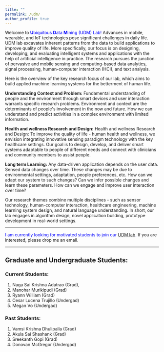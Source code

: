 ```yaml
---
title: "" 
permalink: /udm/
author_profile: true
---
```



Welcome to <font color="blue"><b>U</b>biquitous <b>D</b>ata <b>M</b>ining (UDM) Lab!</font> Advances in mobile, wearable, and IoT technologies pose significant challenges in daily life. UDM lab excavates inherent patterns from the data to build applications to improve quality of life. More specifically, our focus is on designing, developing, and evaluating intelligent systems and applications with the help of artificial intelligence in practice. The research pursues the junction of pervasive and mobile sensing and computing-based data analytics, signal processing, human-computer interaction (HCI), and text analysis. 

Here is the overview of the key research focus of our lab, which aims to build applied machine learning systems for the betterment of human life.

<b>Understanding Context and Problem:</b> Fundamental understanding of people and the environment through smart devices and user interaction warrants specific research problems.  Environment and context are the determinants of people's involvement in the now and future. How we can understand and predict activities in a complex environment with limited information. 


<b>Health and wellness Research and Design:</b> Health and wellness Research and Design: To improve the quality of life - human health and wellness, we envision integrating innovative sensing paradigm technology with the key healthcare settings. Our goal is to design, develop, and deliver smart systems adaptable to people of different needs and connect with clinicians and community members to assist people. 


<b>Long term Learning:</b> Any data-driven application depends on the user data. Sensed data changes over time. These changes may be due to environmental settings, adaptation, people preferences, etc. How can we adapt our system to such changes? Can we infer possible changes and learn these parameters. How can we engage and improve user interaction over time?


Our research themes combine multiple disciplines - such as sensor technology, human-computer interaction, healthcare engineering, machine learning system design, and natural language understanding. In short, our lab engages in algorithm design, novel application building, prototype development in real-world settings.

<hr>
<font color='blue'>I am currently looking for motivated students to join our <a href="https://ahafizk.github.io/udm/">UDM lab</a>.</font> If you are interested, please drop me an email.
<hr>

## Graduate and Undergraduate Students:

### Current Students:
1. Naga Sai Krishna Adatrao (Grad),
1. Manohar Murikipudi (Grad)
1. Ryann William (Grad)
1. Cesar Lucena Trujillo (Undergad) 
1. Megan Vo (Undergad)


### Past Students:
1. Vamsi Krishna Dhulipalla (Grad)
1. Akula Sai Shashank (Grad)
1. Sreekanth Gopi (Grad)
1. Donovan McGregor (Undergad)




